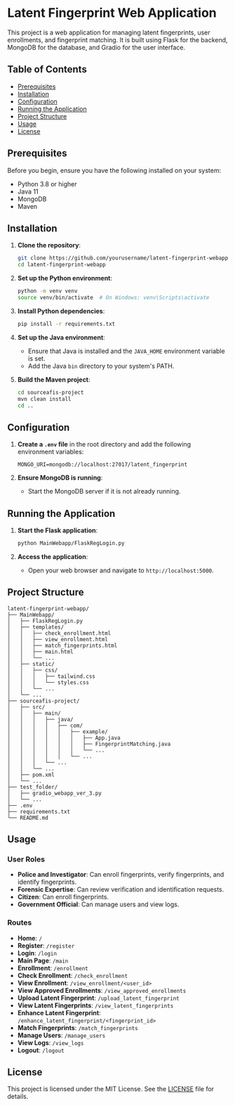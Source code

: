 # Latent Fingerprint Web Application

This project is a web application for managing latent fingerprints, user enrollments, and fingerprint matching. It is built using Flask for the backend, MongoDB for the database, and Gradio for the user interface.

## Table of Contents

- [Prerequisites](#prerequisites)
- [Installation](#installation)
- [Configuration](#configuration)
- [Running the Application](#running-the-application)
- [Project Structure](#project-structure)
- [Usage](#usage)
- [License](#license)

## Prerequisites

Before you begin, ensure you have the following installed on your system:

- Python 3.8 or higher
- Java 11
- MongoDB
- Maven

## Installation

1. **Clone the repository**:
   ```sh
   git clone https://github.com/yourusername/latent-fingerprint-webapp.git
   cd latent-fingerprint-webapp
   ```

2. **Set up the Python environment**:
   ```sh
   python -m venv venv
   source venv/bin/activate  # On Windows: venv\Scripts\activate
   ```

3. **Install Python dependencies**:
   ```sh
   pip install -r requirements.txt
   ```

4. **Set up the Java environment**:
   - Ensure that Java is installed and the `JAVA_HOME` environment variable is set.
   - Add the Java `bin` directory to your system's PATH.

5. **Build the Maven project**:
   ```sh
   cd sourceafis-project
   mvn clean install
   cd ..
   ```

## Configuration

1. **Create a `.env` file** in the root directory and add the following environment variables:
   ```env
   MONGO_URI=mongodb://localhost:27017/latent_fingerprint
   ```

2. **Ensure MongoDB is running**:
   - Start the MongoDB server if it is not already running.

## Running the Application

1. **Start the Flask application**:
   ```sh
   python MainWebapp/FlaskRegLogin.py
   ```

2. **Access the application**:
   - Open your web browser and navigate to `http://localhost:5000`.

## Project Structure

```
latent-fingerprint-webapp/
├── MainWebapp/
│   ├── FlaskRegLogin.py
│   ├── templates/
│   │   ├── check_enrollment.html
│   │   ├── view_enrollment.html
│   │   ├── match_fingerprints.html
│   │   ├── main.html
│   │   └── ...
│   ├── static/
│   │   ├── css/
│   │   │   ├── tailwind.css
│   │   │   └── styles.css
│   │   └── ...
│   └── ...
├── sourceafis-project/
│   ├── src/
│   │   ├── main/
│   │   │   ├── java/
│   │   │   │   ├── com/
│   │   │   │   │   ├── example/
│   │   │   │   │   │   ├── App.java
│   │   │   │   │   │   ├── FingerprintMatching.java
│   │   │   │   │   │   └── ...
│   │   │   │   │   └── ...
│   │   │   └── ...
│   │   └── ...
│   ├── pom.xml
│   └── ...
├── test_folder/
│   ├── gradio_webapp_ver_3.py
│   └── ...
├── .env
├── requirements.txt
└── README.md
```

## Usage

### User Roles

- **Police and Investigator**: Can enroll fingerprints, verify fingerprints, and identify fingerprints.
- **Forensic Expertise**: Can review verification and identification requests.
- **Citizen**: Can enroll fingerprints.
- **Government Official**: Can manage users and view logs.

### Routes

- **Home**: `/`
- **Register**: `/register`
- **Login**: `/login`
- **Main Page**: `/main`
- **Enrollment**: `/enrollment`
- **Check Enrollment**: `/check_enrollment`
- **View Enrollment**: `/view_enrollment/<user_id>`
- **View Approved Enrollments**: `/view_approved_enrollments`
- **Upload Latent Fingerprint**: `/upload_latent_fingerprint`
- **View Latent Fingerprints**: `/view_latent_fingerprints`
- **Enhance Latent Fingerprint**: `/enhance_latent_fingerprint/<fingerprint_id>`
- **Match Fingerprints**: `/match_fingerprints`
- **Manage Users**: `/manage_users`
- **View Logs**: `/view_logs`
- **Logout**: `/logout`

## License

This project is licensed under the MIT License. See the [LICENSE](LICENSE) file for details.

